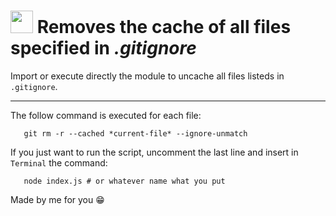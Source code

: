 

# <img src="https://weslley.io/media/refresh-git.svg" width="36" /> **Removes the cache of all files specified in _.gitignore_**

Import or execute directly the module to uncache all files listeds in `.gitignore`.
<hr />

The follow command is executed for each file:

```shell
   git rm -r --cached *current-file* --ignore-unmatch
```

If you just want to run the script, uncomment the last line and insert in `Terminal` the command:

```shell
   node index.js # or whatever name what you put
```

Made by me for you 😁